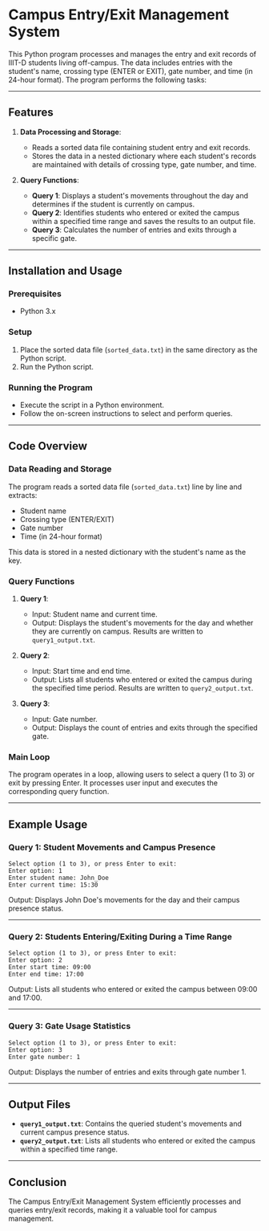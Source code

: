 # Campus Entry/Exit Management System

This Python program processes and manages the entry and exit records of IIIT-D students living off-campus. The data includes entries with the student's name, crossing type (ENTER or EXIT), gate number, and time (in 24-hour format). The program performs the following tasks:

---

## Features

1. **Data Processing and Storage**:
   - Reads a sorted data file containing student entry and exit records.
   - Stores the data in a nested dictionary where each student's records are maintained with details of crossing type, gate number, and time.

2. **Query Functions**:
   - **Query 1**: Displays a student's movements throughout the day and determines if the student is currently on campus.
   - **Query 2**: Identifies students who entered or exited the campus within a specified time range and saves the results to an output file.
   - **Query 3**: Calculates the number of entries and exits through a specific gate.

---

## Installation and Usage

### Prerequisites
- Python 3.x

### Setup
1. Place the sorted data file (`sorted_data.txt`) in the same directory as the Python script.
2. Run the Python script.

### Running the Program
- Execute the script in a Python environment.
- Follow the on-screen instructions to select and perform queries.

---

## Code Overview

### Data Reading and Storage
The program reads a sorted data file (`sorted_data.txt`) line by line and extracts:
- Student name
- Crossing type (ENTER/EXIT)
- Gate number
- Time (in 24-hour format)

This data is stored in a nested dictionary with the student's name as the key.

### Query Functions
1. **Query 1**:  
   - Input: Student name and current time.  
   - Output: Displays the student's movements for the day and whether they are currently on campus. Results are written to `query1_output.txt`.  

2. **Query 2**:  
   - Input: Start time and end time.  
   - Output: Lists all students who entered or exited the campus during the specified time period. Results are written to `query2_output.txt`.  

3. **Query 3**:  
   - Input: Gate number.  
   - Output: Displays the count of entries and exits through the specified gate.

### Main Loop
The program operates in a loop, allowing users to select a query (1 to 3) or exit by pressing Enter. It processes user input and executes the corresponding query function.

---

## Example Usage

### Query 1: Student Movements and Campus Presence
```plaintext
Select option (1 to 3), or press Enter to exit:
Enter option: 1
Enter student name: John_Doe
Enter current time: 15:30
```
Output: Displays John Doe's movements for the day and their campus presence status.

---

### Query 2: Students Entering/Exiting During a Time Range
```plaintext
Select option (1 to 3), or press Enter to exit:
Enter option: 2
Enter start time: 09:00
Enter end time: 17:00
```
Output: Lists all students who entered or exited the campus between 09:00 and 17:00.

---

### Query 3: Gate Usage Statistics
```plaintext
Select option (1 to 3), or press Enter to exit:
Enter option: 3
Enter gate number: 1
```
Output: Displays the number of entries and exits through gate number 1.

---

## Output Files

- **`query1_output.txt`**: Contains the queried student's movements and current campus presence status.
- **`query2_output.txt`**: Lists all students who entered or exited the campus within a specified time range.

---

## Conclusion

The Campus Entry/Exit Management System efficiently processes and queries entry/exit records, making it a valuable tool for campus management.
